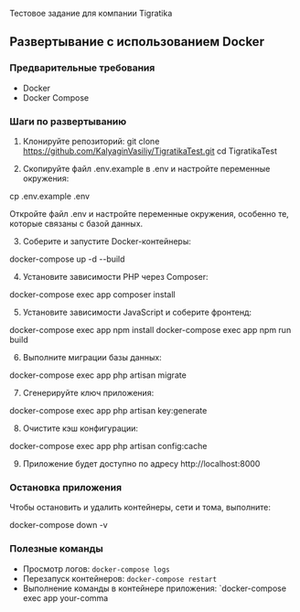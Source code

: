 Тестовое задание для компании Tigratika

## Развертывание с использованием Docker

### Предварительные требования

- Docker
- Docker Compose

### Шаги по развертыванию

1. Клонируйте репозиторий:
   git clone https://github.com/KalyaginVasiliy/TigratikaTest.git
   cd TigratikaTest


2. Скопируйте файл .env.example в .env и настройте переменные окружения:

cp .env.example .env


Откройте файл .env и настройте переменные окружения, особенно те, которые связаны с базой данных.

3. Соберите и запустите Docker-контейнеры:

docker-compose up -d --build


4. Установите зависимости PHP через Composer:

docker-compose exec app composer install


5. Установите зависимости JavaScript и соберите фронтенд:

docker-compose exec app npm install
docker-compose exec app npm run build


6. Выполните миграции базы данных:

docker-compose exec app php artisan migrate


7. Сгенерируйте ключ приложения:

docker-compose exec app php artisan key:generate


8. Очистите кэш конфигурации:

docker-compose exec app php artisan config:cache


9. Приложение будет доступно по адресу http://localhost:8000

### Остановка приложения

Чтобы остановить и удалить контейнеры, сети и тома, выполните:

docker-compose down -v


### Полезные команды

- Просмотр логов: `docker-compose logs`
- Перезапуск контейнеров: `docker-compose restart`
- Выполнение команды в контейнере приложения: `docker-compose exec app your-comma
